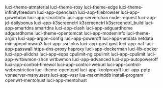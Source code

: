 luci-theme-atmaterial
luci-theme-rosy
luci-theme-edge
luci-theme-infinityfreedom
luci-app-openclash
luci-app-filebrowser
luci-app-gowebdav
luci-app-smartinfo
luci-app-serverchan
node-request
luci-app-jd-dailybonus
luci-app-k3screenctrl
k3screenctrl
k3screenctrl_build
luci-app-smartdns
smartdns
luci-app-clash
luci-app-adguardhome
adguardhome
luci-theme-opentomcat
luci-app-modeminfo
luci-theme-argon
luci-app-argon-config
luci-app-poweroff
luci-app-netdata
netdata
miniupnpd
mwan3
luci-app-ssr-plus
luci-app-gost
gost
luci-app-oaf
luci-app-passwall
https-dns-proxy
haproxy
luci-app-dockerman
luci-lib-docker
luci-app-aliddns
luci-app-eqos
cpulimit-ng
cpulimit
luci-app-cpulimit
luci-app-wrtbwmon-zhcn
wrtbwmon
luci-app-advanced
luci-app-autopoweroff
luci-app-control-timewol
luci-app-control-weburl
luci-app-control-webrestriction
luci-theme-opentopd
luci-app-koolproxyR
luci-app-pptp-vpnserver-manyusers
luci-app-vssr
lua-maxminddb
install-program
openwrt-mentohust
luci-app-mentohust
